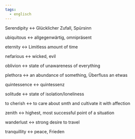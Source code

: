 ```yaml
---
tags:
  - englisch
---
```

Serendipity <-> Glücklicher Zufall, Spürsinn
<!--SR:!2024-10-02,68,312!2024-07-28,17,297-->

ubiquitous <-> allgegenwärtig, omnipräsent
<!--SR:!2024-09-23,59,310!2024-09-04,41,297-->

eternity <-> Limitless amount of time
<!--SR:!2024-09-20,57,312!2024-07-27,16,297-->

nefarious <-> wicked, evil
<!--SR:!2024-10-02,68,312!2024-07-26,15,297-->

oblivion <-> state of unawareness of everything
<!--SR:!2024-08-31,41,292!2024-07-29,18,305-->

plethora <-> an abundance of something, Überfluss an etwas
<!--SR:!2024-07-28,17,297!2024-09-18,55,312-->

quintessence <-> quintessenz
<!--SR:!2024-09-19,58,312!2024-09-25,61,317-->

solitude <-> state of isolation/loneliness
<!--SR:!2024-09-16,55,310!2024-07-28,17,297-->

to cherish <-> to care about smth and cultivate it with affection
<!--SR:!2024-09-24,61,317!2024-09-01,44,290-->

zenith <-> highest, most successful point of a situation
<!--SR:!2024-07-27,16,305!2024-08-23,36,290-->

wanderlust <-> strong desire to travel
<!--SR:!2024-09-22,59,317!2024-09-15,55,312-->

tranquillity <-> peace, Frieden
<!--SR:!2024-09-09,50,292!2024-09-21,58,317-->
